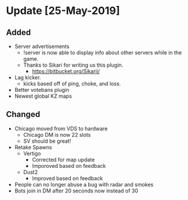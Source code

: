 # Update [25-May-2019]

## Added

- Server advertisements
  - !server is now able to display info about other servers while in the game.
  - Thanks to Sikari for writing us this plugin.
    - <https://bitbucket.org/Sikarii/>
- Lag kicker.
  - kicks based off of ping, choke, and loss.
- Better votebans plugin
- Newest global KZ maps

## Changed

- Chicago moved from VDS to hardware
  - Chicago DM is now 22 slots
  - SV should be great!
- Retake Spawns
  - Vertigo
    - Corrected for map update
    - Imporoved based on feedback
  - Dust2
    - Improved based on feedback
- People can no longer abuse a bug with radar and smokes
- Bots join in DM after 20 seconds now instead of 30